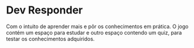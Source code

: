 
<h1>Dev Responder</h1>
<p>Com o intuito de aprender mais e pôr os conhecimentos em prática. O jogo contém um espaço para estudar e outro espaço contendo um quiz, para testar os conhecimentos adquiridos.</p>
